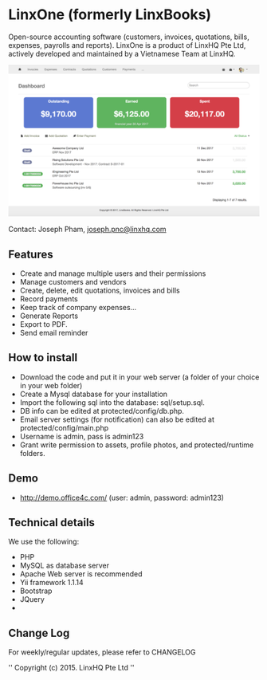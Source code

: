 # LinxOne (formerly LinxBooks)
Open-source accounting software (customers, invoices, quotations, bills, expenses, payrolls and reports). LinxOne is a product of LinxHQ Pte Ltd, actively developed and maintained by a Vietnamese Team at LinxHQ.

![Dashboard](/invoicedashboard.png?raw=true "Dashboard")


Contact:
Joseph Pham, joseph.pnc@linxhq.com

## Features
* Create and manage multiple users and their permissions
* Manage customers and vendors
* Create, delete, edit quotations, invoices and bills
* Record payments
* Keep track of company expenses…
* Generate Reports
* Export to PDF.
* Send email reminder

## How to install
* Download the code and put it in your web server (a folder of your choice in your web folder)
* Create a Mysql database for your installation
* Import the following sql into the database: sql/setup.sql. 
* DB info can be edited at protected/config/db.php. 
* Email server settings (for notification) can also be edited at protected/config/main.php
* Username is admin, pass is admin123
* Grant write permission to assets, profile photos, and protected/runtime folders.

## Demo
* http://demo.office4c.com/ (user: admin, password: admin123)

## Technical details

We use the following:
* PHP
* MySQL as database server
* Apache Web server is recommended
* Yii framework 1.1.14
* Bootstrap
* JQuery
* 

## Change Log

For weekly/regular updates, please refer to CHANGELOG


'' Copyright (c) 2015. LinxHQ Pte Ltd ''
